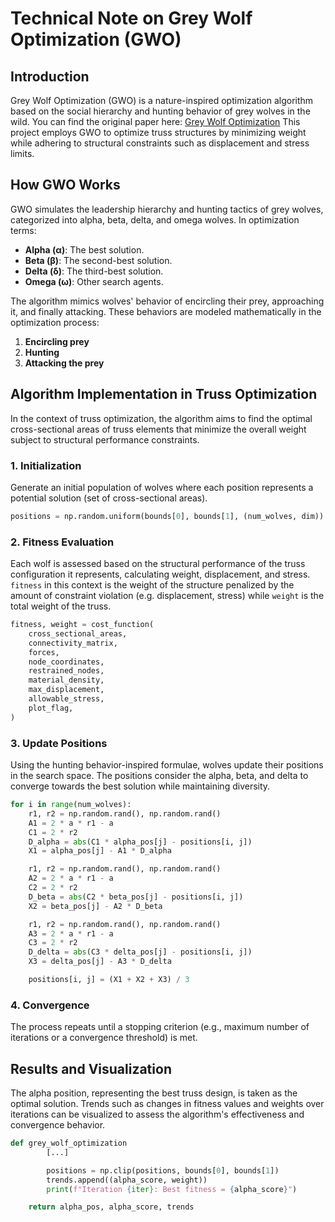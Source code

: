 # Technical Note on Grey Wolf Optimization (GWO)

## Introduction
Grey Wolf Optimization (GWO) is a nature-inspired optimization algorithm based on the social hierarchy and hunting behavior of grey wolves in the wild. You can find the original paper here: [Grey Wolf Optimization](https://www.sciencedirect.com/science/article/abs/pii/S0965997813001853)
This project employs GWO to optimize truss structures by minimizing weight while adhering to structural constraints such as displacement and stress limits.

## How GWO Works
GWO simulates the leadership hierarchy and hunting tactics of grey wolves, categorized into alpha, beta, delta, and omega wolves. In optimization terms:
- **Alpha (α)**: The best solution.
- **Beta (β)**: The second-best solution.
- **Delta (δ)**: The third-best solution.
- **Omega (ω)**: Other search agents.

The algorithm mimics wolves' behavior of encircling their prey, approaching it, and finally attacking. These behaviors are modeled mathematically in the optimization process:
1. **Encircling prey**
2. **Hunting**
3. **Attacking the prey**

## Algorithm Implementation in Truss Optimization
In the context of truss optimization, the algorithm aims to find the optimal cross-sectional areas of truss elements that minimize the overall weight subject to structural performance constraints.

### 1. Initialization
Generate an initial population of wolves where each position represents a potential solution (set of cross-sectional areas).
```python
positions = np.random.uniform(bounds[0], bounds[1], (num_wolves, dim))
```

### 2. Fitness Evaluation
Each wolf is assessed based on the structural performance of the truss configuration it represents, calculating weight, displacement, and stress. `fitness` in this context is the weight of the structure penalized by the amount of constraint violation (e.g. displacement, stress) while `weight` is the total weight of the truss.
```python
fitness, weight = cost_function(
    cross_sectional_areas,
    connectivity_matrix,
    forces,
    node_coordinates,
    restrained_nodes,
    material_density,
    max_displacement,
    allowable_stress,
    plot_flag,
)
```

### 3. Update Positions
Using the hunting behavior-inspired formulae, wolves update their positions in the search space. The positions consider the alpha, beta, and delta to converge towards the best solution while maintaining diversity.
```python
for i in range(num_wolves):
    r1, r2 = np.random.rand(), np.random.rand()
    A1 = 2 * a * r1 - a
    C1 = 2 * r2
    D_alpha = abs(C1 * alpha_pos[j] - positions[i, j])
    X1 = alpha_pos[j] - A1 * D_alpha

    r1, r2 = np.random.rand(), np.random.rand()
    A2 = 2 * a * r1 - a
    C2 = 2 * r2
    D_beta = abs(C2 * beta_pos[j] - positions[i, j])
    X2 = beta_pos[j] - A2 * D_beta

    r1, r2 = np.random.rand(), np.random.rand()
    A3 = 2 * a * r1 - a
    C3 = 2 * r2
    D_delta = abs(C3 * delta_pos[j] - positions[i, j])
    X3 = delta_pos[j] - A3 * D_delta

    positions[i, j] = (X1 + X2 + X3) / 3
```
### 4. Convergence
The process repeats until a stopping criterion (e.g., maximum number of iterations or a convergence threshold) is met.

## Results and Visualization
The alpha position, representing the best truss design, is taken as the optimal solution. Trends such as changes in fitness values and weights over iterations can be visualized to assess the algorithm's effectiveness and convergence behavior.

```python
def grey_wolf_optimization
        [...]

        positions = np.clip(positions, bounds[0], bounds[1])
        trends.append((alpha_score, weight))
        print(f"Iteration {iter}: Best fitness = {alpha_score}")

    return alpha_pos, alpha_score, trends
```
